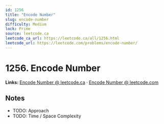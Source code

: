 ```yaml
--- 
id: 1256
title: "Encode Number"
slug: encode-number
difficulty: Medium
lock: Prime
source: leetcode.ca
leetcode_ca_url: https://leetcode.ca/all/1256.html
leetcode_url: https://leetcode.com/problems/encode-number/
---
```


# 1256. Encode Number

**Links:** [Encode Number @ leetcode.ca](https://leetcode.ca/all/1256.html) · [Encode Number @ leetcode.com](https://leetcode.com/problems/encode-number/)

## Notes
- TODO: Approach
- TODO: Time / Space Complexity
